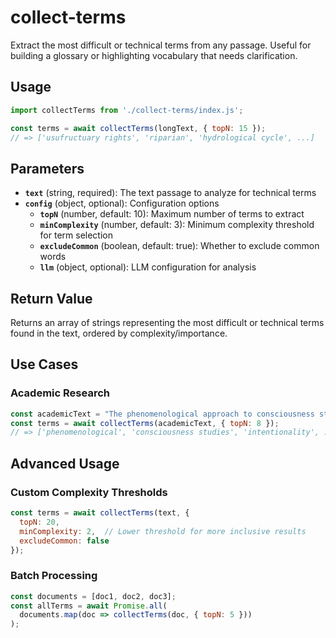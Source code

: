 # collect-terms

Extract the most difficult or technical terms from any passage. Useful for building a glossary or highlighting vocabulary that needs clarification.

## Usage

```javascript
import collectTerms from './collect-terms/index.js';

const terms = await collectTerms(longText, { topN: 15 });
// => ['usufructuary rights', 'riparian', 'hydrological cycle', ...]
```

## Parameters

- **`text`** (string, required): The text passage to analyze for technical terms
- **`config`** (object, optional): Configuration options
  - **`topN`** (number, default: 10): Maximum number of terms to extract
  - **`minComplexity`** (number, default: 3): Minimum complexity threshold for term selection
  - **`excludeCommon`** (boolean, default: true): Whether to exclude common words
  - **`llm`** (object, optional): LLM configuration for analysis

## Return Value

Returns an array of strings representing the most difficult or technical terms found in the text, ordered by complexity/importance.

## Use Cases

### Academic Research
```javascript
const academicText = "The phenomenological approach to consciousness studies...";
const terms = await collectTerms(academicText, { topN: 8 });
// => ['phenomenological', 'consciousness studies', 'intentionality', ...]
```

## Advanced Usage

### Custom Complexity Thresholds
```javascript
const terms = await collectTerms(text, {
  topN: 20,
  minComplexity: 2,  // Lower threshold for more inclusive results
  excludeCommon: false
});
```

### Batch Processing
```javascript
const documents = [doc1, doc2, doc3];
const allTerms = await Promise.all(
  documents.map(doc => collectTerms(doc, { topN: 5 }))
);
```
